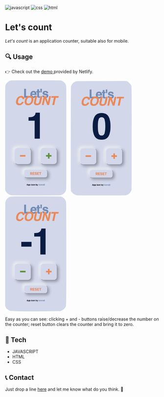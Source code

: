 ![javascript](https://img.shields.io/badge/JavaScript-323330?style=for-the-badge&logo=javascript&logoColor=F7DF1E)
![css](https://img.shields.io/badge/CSS3-1572B6?style=for-the-badge&logo=css3&logoColor=white)
![html](https://img.shields.io/badge/HTML5-E34F26?style=for-the-badge&logo=html5&logoColor=white)


# Let's count

_Let's count_ is an application counter, suitable also for mobile. 


## :mag: Usage 

:point_right: Check out the <a href="https://lets-count-project.netlify.app">demo </a> provided by Netlify.


<p float=left>
<img src='images/plus_one.png' width=200px style="padding-right:10px">
<img src='images/zero.png' width=200px>
<img src='images/minus_one.png' width=200px>
</p>

Easy as you can see: clicking + and - buttons raise/decrease the number on the counter; reset button clears the counter and bring it to zero.


## :hammer: Tech
- JAVASCRIPT
- HTML
- CSS


## :telephone_receiver: Contact
 Just drop a line [here](https://kassandra-94.github.io/docs/contact.html) and let me know what do you think. :wave:



